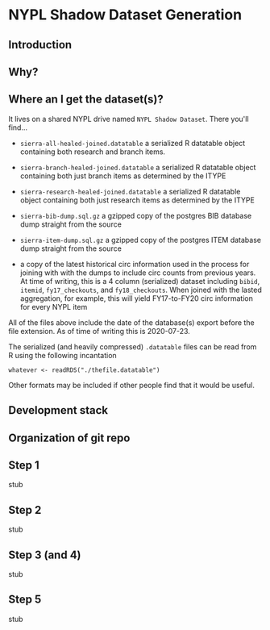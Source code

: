
# NYPL Shadow Dataset Generation

## Introduction

## Why?

## Where an I get the dataset(s)?
It lives on a shared NYPL drive named `NYPL Shadow Dataset`.
There you'll find...

  - `sierra-all-healed-joined.datatable` a serialized R datatable object
    containing both research and branch items.

  - `sierra-branch-healed-joined.datatable` a serialized R datatable object
    containing both just branch items as determined by the ITYPE

  - `sierra-research-healed-joined.datatable` a serialized R datatable object
    containing both just research items as determined by the ITYPE

  - `sierra-bib-dump.sql.gz` a gzipped copy of the postgres BIB database
    dump straight from the source

  - `sierra-item-dump.sql.gz` a gzipped copy of the postgres ITEM database
    dump straight from the source

  - a copy of the latest historical circ information used in the process
    for joining with with the dumps to include circ counts from previous
    years. At time of writing, this is a 4 column (serialized) dataset
    including `bibid`, `itemid`, `fy17_checkouts`, and `fy18_checkouts`.
    When joined with the lasted aggregation, for example, this will
    yield FY17-to-FY20 circ information for every NYPL item

All of the files above include the date of the database(s) export before
the file extension. As of time of writing this is 2020-07-23.

The serialized (and heavily compressed) `.datatable` files can be read
from R using the following incantation

```
whatever <- readRDS("./thefile.datatable")
```

Other formats may be included if other people find that it would be useful.

## Development stack 


## Organization of git repo


Step 1
-----
stub


Step 2
-----
stub


Step 3 (and 4)
-----
stub


Step 5
-----
stub

